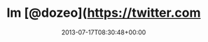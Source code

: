 ---
retweeted: false
source: <a href="http://twitter.com" rel="nofollow">Twitter Web Client</a>
entities:
  user_mentions:
  - name: とりあえずめろんぱん
    screen_name: DOzeo
    indices:
    - '3'
    - '9'
    id_str: '4385357293'
    id: '4385357293'
  urls: []
  symbols: []
  media:
  - expanded_url: https://twitter.com/bascht/status/357417083400769536/photo/1
    indices:
    - '111'
    - '133'
    url: http://t.co/SQUt4ngcfU
    media_url: http://pbs.twimg.com/media/BPXM8ZaCUAAo7er.png
    id_str: '357417083430129664'
    id: '357417083430129664'
    media_url_https: https://pbs.twimg.com/media/BPXM8ZaCUAAo7er.png
    sizes:
      large:
        w: '1052'
        h: '701'
        resize: fit
      medium:
        w: '1052'
        h: '701'
        resize: fit
      thumb:
        w: '150'
        h: '150'
        resize: crop
      small:
        w: '680'
        h: '453'
        resize: fit
    type: photo
    display_url: pic.twitter.com/SQUt4ngcfU
  hashtags: []
display_text_range:
- '0'
- '133'
favorite_count: '2'
id_str: '357417083400769536'
truncated: false
retweet_count: '2'
id: '357417083400769536'
possibly_sensitive: false
created_at: Wed Jul 17 08:30:48 +0000 2013
favorited: false
full_text: Im [@dozeo](https://twitter.com/dozeo) Meeting-Raum die Zeit vertreiben,
  solange man drauf wartet, dass der Kunde den Invite-Link anklickt…
lang: de
extended_entities:
  media:
  - expanded_url: https://twitter.com/bascht/status/357417083400769536/photo/1
    indices:
    - '111'
    - '133'
    url: http://t.co/SQUt4ngcfU
    media_url: http://pbs.twimg.com/media/BPXM8ZaCUAAo7er.png
    id_str: '357417083430129664'
    id: '357417083430129664'
    media_url_https: https://pbs.twimg.com/media/BPXM8ZaCUAAo7er.png
    sizes:
      large:
        w: '1052'
        h: '701'
        resize: fit
      medium:
        w: '1052'
        h: '701'
        resize: fit
      thumb:
        w: '150'
        h: '150'
        resize: crop
      small:
        w: '680'
        h: '453'
        resize: fit
    type: photo
    display_url: pic.twitter.com/SQUt4ngcfU
tags:
- pesos:twitter
date: '2013-07-17T08:30:48+00:00'
src: https://twitter.com/bascht/status/357417083400769536
original_url: https://twitter.com/bascht/status/357417083400769536
type: twitter_tweet
media_url: https://img.bascht.com/twitter/pbs.twimg.com/media/BPXM8ZaCUAAo7er.png
text: Im [@dozeo](https://twitter.com/dozeo) Meeting-Raum die Zeit vertreiben, solange
  man drauf wartet, dass der Kunde den Invite-Link anklickt…
title: Im [@dozeo](https://twitter.com

---